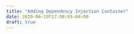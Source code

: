 ```yaml
---
title: "Adding Dependency Injection Container"
date: 2020-06-19T17:58:03-04:00
draft: true
---
```


